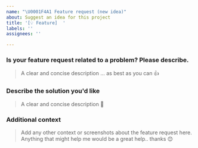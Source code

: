```yaml
---
name: "\U0001F4A1 Feature request (new idea)"
about: Suggest an idea for this project
title: '[💡 Feature]  '
labels: ''
assignees: ''

---
```


### Is your feature request related to a problem? Please describe.

> A clear and concise description ... as best as you can 👍

### Describe the solution you'd like

> A clear and concise description 📑

### Additional context

> Add any other context or screenshots about the feature request here. Anything that might help me would be a great help.. thanks 😊
